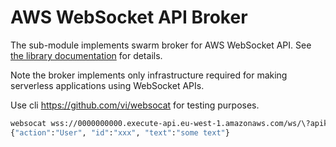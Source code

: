 # AWS WebSocket API Broker

The sub-module implements swarm broker for AWS WebSocket API. See [the library documentation](../../README.md) for details.

Note the broker implements only infrastructure required for making serverless applications using WebSocket APIs.

Use cli https://github.com/vi/websocat for testing purposes.

```bash
websocat wss://0000000000.execute-api.eu-west-1.amazonaws.com/ws/\?apikey=dGVzdDp0ZXN0
{"action":"User", "id":"xxx", "text":"some text"}
```